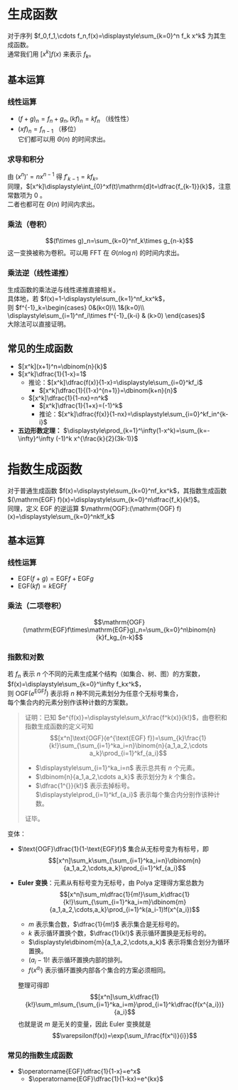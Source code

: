 # 生成函数
对于序列 $f_0,f_1,\cdots f_n,f(x)=\displaystyle\sum_{k=0}^n f_k x^k$ 为其生成函数。  
通常我们用 $[x^k]f(x)$ 来表示 $f_k$。
## 基本运算
### 线性运算
- $(f+g)_n=f_n+g_n,(kf)_n=kf_n$ （线性性）
- $(xf)_n=f_{n-1}$ （移位）  
它们都可以用 $\Theta(n)$ 的时间求出。

### 求导和积分
由 $(x^n)'=nx^{n-1}$ 得 $f'_{k-1}=kf_k$。  
同理，$[x^k]\displaystyle\int_{0}^xf(t)\mathrm{d}t=\dfrac{f_{k-1}}{k}$，注意常数项为 $0$ 。  
二者也都可在 $\Theta(n)$ 时间内求出。
### 乘法（卷积）
$$(f\times g)_n=\sum_{k=0}^nf_k\times g_{n-k}$$
这一变换被称为卷积。可以用 FFT 在 $\Theta(n\log n)$ 的时间内求出。
### 乘法逆（线性递推）
生成函数的乘法逆与线性递推直接相关。  
具体地，若 $f(x)=1-\displaystyle\sum_{k=1}^nf_kx^k$，  
则 $f^{-1}_k=\begin{cases}
    0&(k<0)\\
    1&(k=0)\\
    \displaystyle\sum_{i=1}^nf_i\times f^{-1}_{k-i} & (k>0)
\end{cases}$  
大除法可以直接证明。
## 常见的生成函数
- $[x^k](x+1)^n=\dbinom{n}{k}$
- $[x^k]\dfrac{1}{1-x}=1$
  - 推论：$[x^k]\dfrac{f(x)}{1-x}=\displaystyle\sum_{i=0}^kf_i$
    - $[x^k]\dfrac{1}{(1-x)^{n+1}}=\dbinom{k+n}{n}$
  - $[x^k]\dfrac{1}{1-nx}=n^k$
    - $[x^k]\dfrac{1}{1+x}=(-1)^k$
    - 推论：$[x^k]\dfrac{f(x)}{1-nx}=\displaystyle\sum_{i=0}^kf_in^{k-i}$
- **五边形数定理：** $\displaystyle\prod_{k=1}^\infty(1-x^k)=\sum_{k=-\infty}^\infty (-1)^k x^{\frac{k}{2}(3k-1)}$  
# 指数生成函数
对于普通生成函数 $f(x)=\displaystyle\sum_{k=0}^nf_kx^k$，其指数生成函数 $(\mathrm{EGF} f)(x)=\displaystyle\sum_{k=0}^n\dfrac{f_k}{k!}$。  
同理，定义 $\mathrm{EGF}$ 的逆运算 $\mathrm{OGF}:(\mathrm{OGF} f)(x)=\displaystyle\sum_{k=0}^nk!f_k$

## 基本运算

### 线性运算
- $\mathrm{EGF}(f+g)=\mathrm{EGF} f+\mathrm{EGF} g$
- $\mathrm{EGF}(kf)=k\mathrm{EGF} f$
### 乘法（二项卷积）

$$\mathrm{OGF}(\mathrm{EGF}f\times\mathrm{EGF}g)_n=\sum_{k=0}^n\binom{n}{k}f_kg_{n-k}$$

### 指数和对数

若 $f_n$ 表示 $n$ 个不同的元素生成某个结构（如集合、树、图）的方案数，$f(x)=\displaystyle\sum_{k=0}^\infty f_kx^k$，  
则 $\text{OGF}(e^{\text{EGF}f})$ 表示将 $n$ 种不同元素划分为任意个无标号集合，  
每个集合内的元素分别作该种计数的方案数。  
> 证明：已知 $e^{f(x)}=\displaystyle\sum_k\frac{f^k(x)}{k!}$，由卷积和指数生成函数的定义可知    
> $$[x^n]\text{OGF}(e^{\text{EGF} f})=\sum_{k}\frac{1}{k!}\sum_{\sum_{i=1}^ka_i=n}\binom{n}{a_1,a_2,\cdots a_k}\prod_{i=1}^kf_{a_i}$$
> - $\displaystyle\sum_{i=1}^ka_i=n$ 表示总共有 $n$ 个元素。
> - $\dbinom{n}{a_1,a_2,\cdots a_k}$ 表示划分为 $k$ 个集合。
> - $\dfrac{1^{}}{k!}$ 表示去掉标号。  
$\displaystyle\prod_{i=1}^kf_{a_i}$ 表示每个集合内分别作该种计数。  
>
> 证毕。

变体：

- $\text{OGF}\dfrac{1}{1-\text{EGF}f}$ 集合从无标号变为有标号，即
  $$[x^n]\sum_k\sum_{\sum_{i=1}^ka_i=n}\dbinom{n}{a_1,a_2,\cdots,a_k}\prod_{i=1}^kf_{a_i}$$
- **Euler 变换**：元素从有标号变为无标号，由 Polya 定理得方案总数为
  $$[x^n]\sum_m\dfrac{1}{m!}\sum_k\dfrac{1}{k!}\sum_{\sum_{i=1}^ka_i=m}\dbinom{m}{a_1,a_2,\cdots,a_k}\prod_{i=1}^k(a_i-1)!f(x^{a_i})$$
	- $m$ 表示集合数，$\dfrac{1}{m!}$ 表示集合是无标号的。
	- $k$ 表示循环置换个数，$\dfrac{1}{k!}$ 表示循环置换是无标号的。
	- $\displaystyle\dbinom{m}{a_1,a_2,\cdots,a_k}$ 表示将集合划分为循环置换。
	- $(a_i-1)!$ 表示循环置换内部的排列。
	- $f(x^{a_i})$ 表示循环置换内部各个集合的方案必须相同。  
  
  整理可得即
	$$[x^n]\sum_k\dfrac{1}{k!}\sum_m\sum_{\sum_{i=1}^ka_i=m}\prod_{i=1}^k\dfrac{f(x^{a_i})}{a_i}$$
	也就是说 $m$ 是无关的变量，因此 Euler 变换就是
	$$\varepsilon(f(x))=\exp{\sum_i\frac{f(x^i)}{i}}$$

### 常见的指数生成函数
- $\operatorname{EGF}\dfrac{1}{1-x}=e^x$
  - $\operatorname{EGF}\dfrac{1}{1-kx}=e^{kx}$
